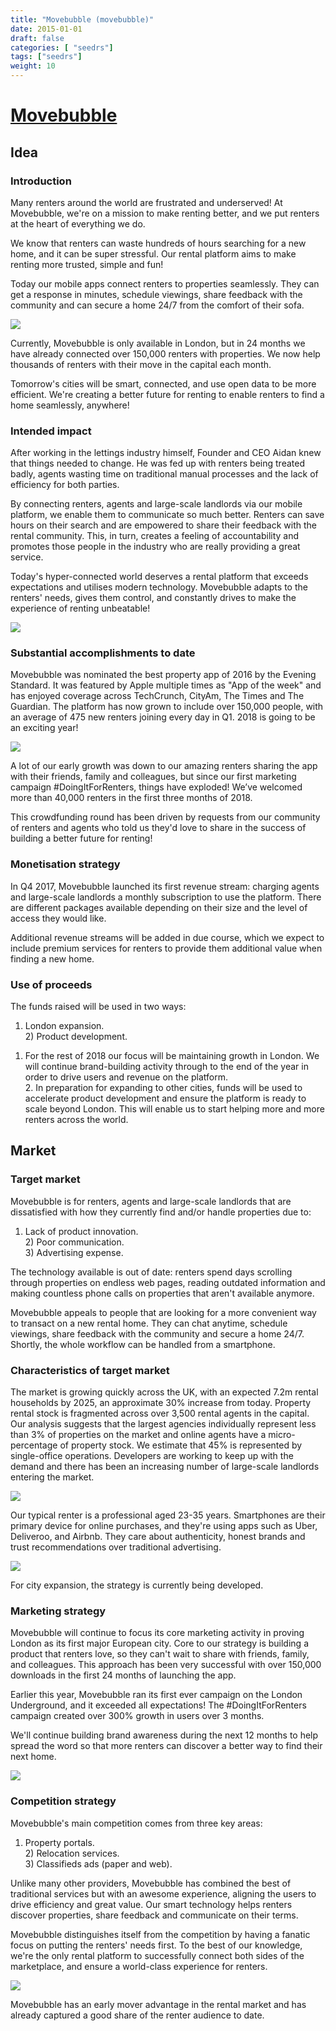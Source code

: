 ```yaml
---
title: "Movebubble (movebubble)"
date: 2015-01-01
draft: false
categories: [ "seedrs"]
tags: ["seedrs"]
weight: 10
---
```


# [Movebubble](https://www.seedrs.com/movebubble)

## Idea

### Introduction

Many renters around the world are frustrated and underserved! At Movebubble, we're on a mission to make renting better, and we put renters at the heart of everything we do.

We know that renters can waste hundreds of hours searching for a new home, and it can be super stressful. Our rental platform aims to make renting more trusted, simple and fun!

Today our mobile apps connect renters to properties seamlessly. They can get a response in minutes, schedule viewings, share feedback with the community and can secure a home 24/7 from the comfort of their sofa.

![](/img/seedrs/uploads/startup/section_image/image/14519/s1hawvbwimzyym8hfj2q4zsglhow7sn/features.png?rect=0%2C0%2C740%2C315&w=600&fit=clip&s=5183951fab2ae159ba8af331daf093cc)

Currently, Movebubble is only available in London, but in 24 months we have already connected over 150,000 renters with properties. We now help thousands of renters with their move in the capital each month.

Tomorrow's cities will be smart, connected, and use open data to be more efficient. We're creating a better future for renting to enable renters to find a home seamlessly, anywhere!

### Intended impact

After working in the lettings industry himself, Founder and CEO Aidan knew that things needed to change. He was fed up with renters being treated badly, agents wasting time on traditional manual processes and the lack of efficiency for both parties.

By connecting renters, agents and large-scale landlords via our mobile platform, we enable them to communicate so much better. Renters can save hours on their search and are empowered to share their feedback with the rental community. This, in turn, creates a feeling of accountability and promotes those people in the industry who are really providing a great service.

Today's hyper-connected world deserves a rental platform that exceeds expectations and utilises modern technology. Movebubble adapts to the renters' needs, gives them control, and constantly drives to make the experience of renting unbeatable!

![](/img/seedrs/uploads/startup/section_image/image/14498/6h3459alhfp06xtjzlz2f2ja7rqkidz/testimonial_2.png?rect=0%2C0%2C740%2C299&w=600&fit=clip&s=197c056ce011e6a94c86f9fa99f2ab1a)

### Substantial accomplishments to date

Movebubble was nominated the best property app of 2016 by the Evening Standard. It was featured by Apple multiple times as "App of the week" and has enjoyed coverage across TechCrunch, CityAm, The Times and The Guardian. The platform has now grown to include over 150,000 people, with an average of 475 new renters joining every day in Q1. 2018 is going to be an exciting year!

![](/img/seedrs/uploads/startup/section_image/image/14499/i0cn6b0eqd8y5u0alplyprqivs7ytcw/featured_in.png?rect=0%2C-1%2C740%2C106&w=600&fit=clip&s=f7cd63ee8eab66da34571cc399962030)

A lot of our early growth was down to our amazing renters sharing the app with their friends, family and colleagues, but since our first marketing campaign #DoingItForRenters, things have exploded! We’ve welcomed more than 40,000 renters in the first three months of 2018.

This crowdfunding round has been driven by requests from our community of renters and agents who told us they'd love to share in the success of building a better future for renting!

### Monetisation strategy

In Q4 2017, Movebubble launched its first revenue stream: charging agents and large-scale landlords a monthly subscription to use the platform. There are different packages available depending on their size and the level of access they would like.

Additional revenue streams will be added in due course, which we expect to include premium services for renters to provide them additional value when finding a new home.

### Use of proceeds

The funds raised will be used in two ways:

1) London expansion. <br>2) Product development.

1. For the rest of 2018 our focus will be maintaining growth in London. We will continue brand-building activity through to the end of the year in order to drive users and revenue on the platform. <br>2. In preparation for expanding to other cities, funds will be used to accelerate product development and ensure the platform is ready to scale beyond London. This will enable us to start helping more and more renters across the world.

## Market

### Target market

Movebubble is for renters, agents and large-scale landlords that are dissatisfied with how they currently find and/or handle properties due to:

1) Lack of product innovation. <br>2) Poor communication. <br>3) Advertising expense.

The technology available is out of date: renters spend days scrolling through properties on endless web pages, reading outdated information and making countless phone calls on properties that aren't available anymore.

Movebubble appeals to people that are looking for a more convenient way to transact on a new rental home. They can chat anytime, schedule viewings, share feedback with the community and secure a home 24/7. Shortly, the whole workflow can be handled from a smartphone.

### Characteristics of target market

The market is growing quickly across the UK, with an expected 7.2m rental households by 2025, an approximate 30% increase from today. Property rental stock is fragmented across over 3,500 rental agents in the capital. Our analysis suggests that the largest agencies individually represent less than 3% of properties on the market and online agents have a micro-percentage of property stock. We estimate that 45% is represented by single-office operations. Developers are working to keep up with the demand and there has been an increasing number of large-scale landlords entering the market.

![](https://seedrs.imgix.net/uploads/startup/section_image/image/14500/s3yyv9uqki53fqm6iqehrjx5j58tc4g/-market-growth.png?rect=0%2C0%2C740%2C215&w=600&fit=clip&s=d3e0bff0223da5ca07a25a7a82db7b66)

Our typical renter is a professional aged 23-35 years. Smartphones are their primary device for online purchases, and they're using apps such as Uber, Deliveroo, and Airbnb. They care about authenticity, honest brands and trust recommendations over traditional advertising.

![](https://seedrs.imgix.net/uploads/startup/section_image/image/14501/he3l44jxru2lpn7gdykdw729bzkqhx8/personas.png?rect=0%2C0%2C740%2C305&w=600&fit=clip&s=035e4f4bc518e5c97d84f1590264b703)

For city expansion, the strategy is currently being developed.

### Marketing strategy

Movebubble will continue to focus its core marketing activity in proving London as its first major European city. Core to our strategy is building a product that renters love, so they can't wait to share with friends, family, and colleagues. This approach has been very successful with over 150,000 downloads in the first 24 months of launching the app.

Earlier this year, Movebubble ran its first ever campaign on the London Underground, and it exceeded all expectations! The #DoingItForRenters campaign created over 300% growth in users over 3 months.

We'll continue building brand awareness during the next 12 months to help spread the word so that more renters can discover a better way to find their next home.

![](https://seedrs.imgix.net/uploads/startup/section_image/image/14502/qaa6k59u1gvgqp82e1oqv403h2ffx28/ads.png?rect=0%2C0%2C740%2C415&w=600&fit=clip&s=c60f2335c41264e3625852cc7c22f43e)

### Competition strategy

Movebubble's main competition comes from three key areas:

1) Property portals. <br>2) Relocation services. <br>3) Classifieds ads (paper and web).

Unlike many other providers, Movebubble has combined the best of traditional services but with an awesome experience, aligning the users to drive efficiency and great value. Our smart technology helps renters discover properties, share feedback and communicate on their terms.

Movebubble distinguishes itself from the competition by having a fanatic focus on putting the renters' needs first. To the best of our knowledge, we're the only rental platform to successfully connect both sides of the marketplace, and ensure a world-class experience for renters.

![](https://seedrs.imgix.net/uploads/startup/section_image/image/14503/gnmvpejffuc0eelp9rl9av0yafe1qy1/testimonial.png?rect=0%2C0%2C740%2C299&w=600&fit=clip&s=64d16a25d582ac50c108ee5a8b669382)

Movebubble has an early mover advantage in the rental market and has already captured a good share of the renter audience to date.

